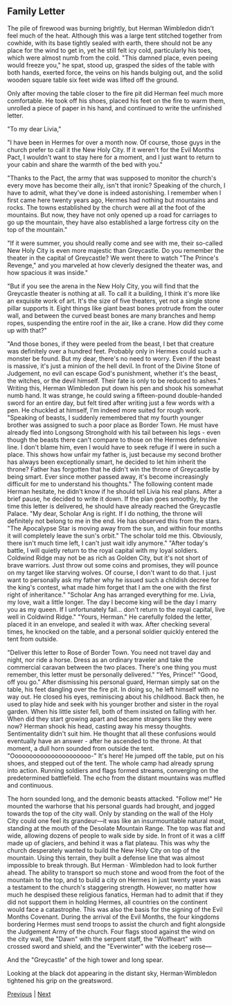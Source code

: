 ## Family Letter
The pile of firewood was burning brightly, but Herman Wimbledon didn't feel much of the heat. Although this was a large tent stitched together from cowhide, with its base tightly sealed with earth, there should not be any place for the wind to get in, yet he still felt icy cold, particularly his toes, which were almost numb from the cold. "This damned place, even peeing would freeze you," he spat, stood up, grasped the sides of the table with both hands, exerted force, the veins on his hands bulging out, and the solid wooden square table six feet wide was lifted off the ground. 

Only after moving the table closer to the fire pit did Herman feel much more comfortable. He took off his shoes, placed his feet on the fire to warm them, unrolled a piece of paper in his hand, and continued to write the unfinished letter. 

"To my dear Livia," 

"I have been in Hermes for over a month now. Of course, those guys in the church prefer to call it the New Holy City. If it weren't for the Evil Months Pact, I wouldn't want to stay here for a moment, and I just want to return to your cabin and share the warmth of the bed with you." 

"Thanks to the Pact, the army that was supposed to monitor the church's every move has become their ally, isn't that ironic? Speaking of the church, I have to admit, what they've done is indeed astonishing. I remember when I first came here twenty years ago, Hermes had nothing but mountains and rocks. The towns established by the church were all at the foot of the mountains. But now, they have not only opened up a road for carriages to go up the mountain, they have also established a large fortress city on the top of the mountain." 

"If it were summer, you should really come and see with me, their so-called New Holy City is even more majestic than Greycastle. Do you remember the theater in the capital of Greycastle? We went there to watch "The Prince's Revenge," and you marveled at how cleverly designed the theater was, and how spacious it was inside." 

"But if you see the arena in the New Holy City, you will find that the Greycastle theater is nothing at all. To call it a building, I think it's more like an exquisite work of art. It's the size of five theaters, yet not a single stone pillar supports it. Eight things like giant beast bones protrude from the outer wall, and between the curved beast bones are many branches and hemp ropes, suspending the entire roof in the air, like a crane. How did they come up with that?"

"And those bones, if they were peeled from the beast, I bet that creature was definitely over a hundred feet. Probably only in Hermes could such a monster be found. But my dear, there's no need to worry. Even if the beast is massive, it's just a minion of the hell devil. In front of the Divine Stone of Judgement, no evil can escape God's punishment, whether it's the beast, the witches, or the devil himself. Their fate is only to be reduced to ashes."
Writing this, Herman Wimbledon put down his pen and shook his somewhat numb hand. It was strange, he could swing a fifteen-pound double-handed sword for an entire day, but felt tired after writing just a few words with a pen. He chuckled at himself, I'm indeed more suited for rough work.
"Speaking of beasts, I suddenly remembered that my fourth younger brother was assigned to such a poor place as Border Town. He must have already fled into Longsong Stronghold with his tail between his legs - even though the beasts there can't compare to those on the Hermes defensive line. I don't blame him, even I would have to seek refuge if I were in such a place. This shows how unfair my father is, just because my second brother has always been exceptionally smart, he decided to let him inherit the throne? Father has forgotten that he didn't win the throne of Greycastle by being smart. Ever since mother passed away, it's become increasingly difficult for me to understand his thoughts."
The following content made Herman hesitate, he didn't know if he should tell Livia his real plans. After a brief pause, he decided to write it down. If the plan goes smoothly, by the time this letter is delivered, he should have already reached the Greycastle Palace.
"My dear, Scholar Ang is right. If I do nothing, the throne will definitely not belong to me in the end. He has observed this from the stars. "The Apocalypse Star is moving away from the sun, and within four months it will completely leave the sun's orbit." The scholar told me this. Obviously, there isn't much time left, I can't just wait idly anymore."
"After today's battle, I will quietly return to the royal capital with my loyal soldiers. Coldwind Ridge may not be as rich as Golden City, but it's not short of brave warriors. Just throw out some coins and promises, they will pounce on my target like starving wolves. Of course, I don't want to do that. I just want to personally ask my father why he issued such a childish decree for the king's contest, what made him forget that I am the one with the first right of inheritance."
"Scholar Ang has arranged everything for me. Livia, my love, wait a little longer. The day I become king will be the day I marry you as my queen. If I unfortunately fail... don't return to the royal capital, live well in Coldwind Ridge."
"Yours, Herman."
He carefully folded the letter, placed it in an envelope, and sealed it with wax. After checking several times, he knocked on the table, and a personal soldier quickly entered the tent from outside.

"Deliver this letter to Rose of Border Town. You need not travel day and night, nor ride a horse. Dress as an ordinary traveler and take the commercial caravan between the two places. There's one thing you must remember, this letter must be personally delivered."
"Yes, Prince!"
"Good, off you go." After dismissing his personal guard, Herman simply sat on the table, his feet dangling over the fire pit.
In doing so, he left himself with no way out.
He closed his eyes, reminiscing about his childhood. Back then, he used to play hide and seek with his younger brother and sister in the royal garden. When his little sister fell, both of them insisted on falling with her. When did they start growing apart and became strangers like they were now?
Herman shook his head, casting away his messy thoughts. Sentimentality didn't suit him. He thought that all these confusions would eventually have an answer - after he ascended to the throne.
At that moment, a dull horn sounded from outside the tent.
"Oooooooooooooooooooooo-"
It's here! He jumped off the table, put on his shoes, and stepped out of the tent. The whole camp had already sprung into action. Running soldiers and flags formed streams, converging on the predetermined battlefield. The echo from the distant mountains was muffled and continuous.

The horn sounded long, and the demonic beasts attacked. 
"Follow me!" He mounted the warhorse that his personal guards had brought, and jogged towards the top of the city wall. 
Only by standing on the wall of the Holy City could one feel its grandeur—it was like an insurmountable natural moat, standing at the mouth of the Desolate Mountain Range. The top was flat and wide, allowing dozens of people to walk side by side. In front of it was a cliff made up of glaciers, and behind it was a flat plateau. 
This was why the church desperately wanted to build the New Holy City on top of the mountain. 
Using this terrain, they built a defense line that was almost impossible to break through. 
But Herman · Wimbledon had to look further ahead. The ability to transport so much stone and wood from the foot of the mountain to the top, and to build a city on Hermes in just twenty years was a testament to the church's staggering strength. 
However, no matter how much he despised these religious fanatics, Herman had to admit that if they did not support them in holding Hermes, all countries on the continent would face a catastrophe. This was also the basis for the signing of the Evil Months Covenant. 
During the arrival of the Evil Months, the four kingdoms bordering Hermes must send troops to assist the church and fight alongside the Judgement Army of the church. 
Four flags stood against the wind on the city wall, the "Dawn" with the serpent staff, the "Wolfheart" with crossed sword and shield, and the "Everwinter" with the iceberg rose—

And the "Greycastle" of the high tower and long spear.

Looking at the black dot appearing in the distant sky, Herman·Wimbledon tightened his grip on the greatsword.



[Previous](CH0039.md) | [Next](CH0041.md)
